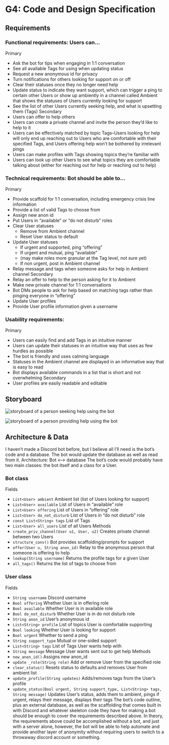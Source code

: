 # G4: Code and Design Specification
## Requirements

### Functional requirements: Users can…
Primary
- Ask the bot for tips when engaging in 1:1 conversation
- See all available Tags for using when updating status
- Request a new anonymous id for privacy
- Turn notifications for others looking for support on or off
- Clear their statuses once they no longer need help
- Update status to indicate they want support, which can trigger a ping to certain other Users or show up ambiently in a channel called Ambient that shows the statuses of Users currently looking for support
- See the list of other Users currently seeking help, and what is upsetting them (Tags)
Secondary
- Users can offer to help others
- Users can create a private channel and invite the person they’d like to help to it
- Users can be effectively matched by topic Tags–Users looking for help will only end up reaching out to Users who are comfortable with their specified Tags, and Users offering help won’t be bothered by irrelevant pings
- Users can make profiles with Tags showing topics they’re familiar with
- Users can look up other Users to see what topics they are comfortable talking about (either for reaching out for help or reaching out to help)
### Technical requirements: Bot should be able to…
Primary
- Provide scaffold for 1:1 conversation, including emergency crisis line information
- Provide a list of valid Tags to choose from
- Assign new anon id
- Put Users in “available” or “do not disturb” roles
- Clear User statuses
  - Remove from Ambient channel
  - Reset User status to default
- Update User statuses
  - If urgent and supported, ping “offering”
  - If urgent and mutual, ping “available”
  - (may make roles more granular at the Tag level, not sure yet)
  - If non urgent, post in Ambient channel
- Relay message and tags when someone asks for help in Ambient channel
Secondary
- Relay an offer to help to the person asking for it to Ambient
- Make new private channel for 1:1 conversations
- Bot DMs people to ask for help based on matching tags rather than pinging everyone in “offering”
- Update User profiles
- Provide User profile information given a username
### Usability requirements:
Primary
- Users can easily find and add Tags in an intuitive manner
- Users can update their statuses in an intuitive way that uses as few hurdles as possible
- The bot is friendly and uses calming language
- Statuses in the Ambient channel are displayed in an informative way that is easy to read
- Bot displays available commands in a list that is short and not overwhelming
Secondary
- User profiles are easily readable and editable
## Storyboard

![storyboard of a person seeking help using the bot](/img/G4_1.jpg)

![storyboard of a person providing help using the bot](/img/G4_2.jpg)

## Architecture & Data
I haven’t made a Discord bot before, but I believe all I’ll need is the bot’s code and a database. The bot would update the database as well as read from it.
Architecture: Bot <--> database
The bot’s code would probably have two main classes: the bot itself and a class for a User. 
### Bot class
Fields
- `List<User> ambient`		Ambient list (list of Users looking for support)
- `List<User> available` 	List of Users in “available” role
- `List<User> offering`		List of Users in “offering” role
- `List<User> do_not_disturb` List of Users in “do not disturb” role
- `const List<String> tags`	List of Tags
- `List<User> all_users`	List of all Users
Methods
- `create_priv_channel(User u1, User, u2)`  Creates private channel between two Users
- `structure_conv()`  Bot provides scaffolding/prompts for support
- `offer(User u, String anon_id)` Relay to the anonymous person that someone is offering to help
- `lookup(String username)` Returns the profile tags for a given User
- `all_tags()`  Returns the list of tags to choose from
### User class
Fields
- `String username`		Discord username
- `Bool offering`			Whether User is in offering role
- `Bool available`		Whether User is in available role
- `Bool do_not_disturb`		Whether User is in do not disturb role
- `String anon_id`		User’s anonymous id
- `List<String> profile`		List of topics User is comfortable supporting 
- `Bool looking`			Whether User is looking for support
- `Bool urgent`			Whether to send a ping
- `String support_type`		Mutual or one-sided support
- `List<String> tags`		List of Tags User wants help with
- `String message`		Message User wants sent out to get help
Methods
- `new_anon_id()`   Assigns new anon_id
- `update _role(String role)`   Add or remove User from the specified role
- `clear_status()`    Resets status to defaults and removes User from ambient list
- `update_profile(String updates)`    Adds/removes tags from the User’s profile
- `update_status(Bool urgent, String support_type, List<String> tags, String message)`    Updates User’s status, adds them to ambient, pings if urgent, relays their message, displays their tags
The bot’s code outline, plus an external database, as well as the scaffolding that comes built in with Discord and whatever skeleton code they have for making a bot should be enough to cover the requirements described above. In theory, the requirements above could be accomplished without a bot, and just with a server alone, however, the bot will be able to help automate and provide another layer of anonymity without requiring users to switch to a throwaway discord account or something.
